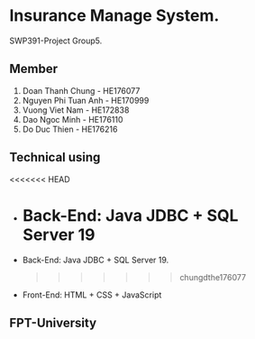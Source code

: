 # Insurance Manage System.

SWP391-Project Group5.

## Member

1. Doan Thanh Chung - HE176077
2. Nguyen Phi Tuan Anh - HE170999
3. Vuong Viet Nam - HE172838
4. Dao Ngoc Minh - HE176110
5. Do Duc Thien - HE176216

## Technical using

<<<<<<< HEAD

- # Back-End: Java JDBC + SQL Server 19
- Back-End: Java JDBC + SQL Server 19.
  > > > > > > > chungdthe176077
- Front-End: HTML + CSS + JavaScript

## FPT-University

